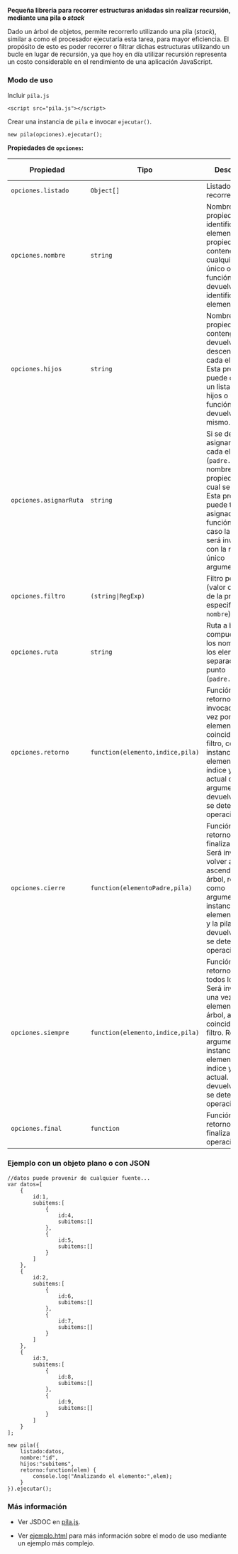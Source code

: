 **Pequeña librería para recorrer estructuras anidadas sin realizar recursión, mediante una pila o *stack***

Dado un árbol de objetos, permite recorrerlo utilizando una pila (*stack*), similar a como el procesador ejecutaría esta tarea, para mayor eficiencia. El propósito de esto es poder recorrer o filtrar dichas estructuras utilizando un bucle en lugar de recursión, ya que hoy en día utilizar recursión representa un costo considerable en el rendimiento de una aplicación JavaScript.

### Modo de uso

Incluir `pila.js`  
  
  `<script src="pila.js"></script>`

Crear una instancia de `pila` e invocar `ejecutar()`.

  `new pila(opciones).ejecutar();`
  
**Propiedades de `opciones`:**

| Propiedad | Tipo | Descripción | Opcional | Valor predeterminado |
|--|--|--|--|--|
| `opciones.listado` | `Object[]` | Listado a recorrer. | Si |  |
| `opciones.nombre` | `string` | Nombre de una propiedad que identifique cada elemento. Esta propiedad puede contener cualquier valor único o una función que devuelva la identificación del elemento. | Si | `"nombre"` |
| `opciones.hijos` | `string` | Nombre de una propiedad que contenga o devuelva la descendencia de cada elemento. Esta propiedad puede contener un listado de hijos o una función que devuelva el mismo. | Si | `"hijos"` |
| `opciones.asignarRuta` | `string` | Si se desea asignar la ruta a cada elemento (`padre.hijo.etc`), nombre de una propiedad en la cual se asignará. Esta propiedad puede tener asignada una función, en cuyo caso la misma será invocada con la ruta como único argumento. | Si |  |
| `opciones.filtro` | `(string\|RegExp)` | Filtro por nombre (valor obtenido de la propiedad especificada en `nombre`). | Si |  |
| `opciones.ruta` | `string` | Ruta a buscar, compuesta por los nombres de los elementos separados por punto (`padre.hijo.etc`). | Si |  |
| `opciones.retorno` | `function(elemento,indice,pila)` | Función de retorno. Será invocada una vez por cada elemento que coincida con el filtro, con la instancia del elemento, el índice y la pila actual como argumentos. Si devuelve `false`, se detendrá la operación. | Si |  |
| `opciones.cierre` | `function(elementoPadre,pila)` | Función de retorno al finalizar un nivel. Será invocada al volver a ascender en el árbol, recibiendo como argumentos la instancia del elemento padre y la pila actual. Si devuelve `false`, se detendrá la operación. | Si |  |
| `opciones.siempre` | `function(elemento,indice,pila)` | Función de retorno para todos los casos. Será invocada una vez por cada elemento del árbol, aunque no coincida con el filtro. Recibirá argumentos la instancia del elemento, el índice y la pila actual. Si devuelve `false`, se detendrá la operación. | Si |  |
| `opciones.final` | `function` | Función de retorno al finalizar la operación. | Si |  |

### Ejemplo con un objeto plano o con JSON

    //datos puede provenir de cualquier fuente...
    var datos=[
        {
            id:1,
            subitems:[
                {
                    id:4,
                    subitems:[]
                },
                {
                    id:5,
                    subitems:[]
                }
            ]
        },
        {
            id:2,
            subitems:[
                {
                    id:6,
                    subitems:[]
                },
                {
                    id:7,
                    subitems:[]
                }
            ]
        },
        {
            id:3,
            subitems:[
                {
                    id:8,
                    subitems:[]
                },
                {
                    id:9,
                    subitems:[]
                }
            ]
        }
    ];
    
    new pila({
        listado:datos,
        nombre:"id",
        hijos:"subitems",
        retorno:function(elem) {
            console.log("Analizando el elemento:",elem);
        }
    }).ejecutar();

### Más información

- Ver JSDOC en [pila.js](pila.js).

- Ver [ejemplo.html](ejemplo.html) para más información sobre el modo de uso mediante un ejemplo más complejo.
